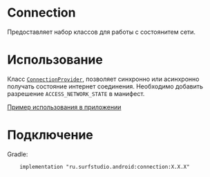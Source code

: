 # Connection
Предоставляет набор классов для работы с состоянитем сети.

# Использование
Класс [`ConnectionProvider`][cp], позволяет синхронно или асинхронно получать
состояние интернет соединения.
Необходимо добавить разрешение `ACCESS_NETWORK_STATE` в манифест.

[Пример использования в приложении](/deprecated/network/sample)

# Подключение
Gradle:
```
    implementation "ru.surfstudio.android:connection:X.X.X"
```

[cp]: src/main/java/ru/surfstudio/android/connection/ConnectionProvider.java